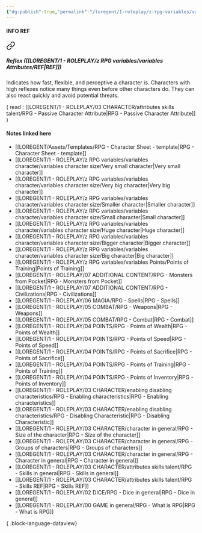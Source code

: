 ```yaml
---
{"dg-publish":true,"permalink":"/loregent/1-roleplay/z-rpg-variables/variables-attributes/ref/"}
---
```


#### INFO REF


<div class="transclusion internal-embed is-loaded"><a class="markdown-embed-link" href="/loregent/1-roleplay/03-character/attributes-skills-talent/rpg-passive-character-attribute/#reflex-ref" aria-label="Open link"><svg xmlns="http://www.w3.org/2000/svg" width="24" height="24" viewBox="0 0 24 24" fill="none" stroke="currentColor" stroke-width="2" stroke-linecap="round" stroke-linejoin="round" class="svg-icon lucide-link"><path d="M10 13a5 5 0 0 0 7.54.54l3-3a5 5 0 0 0-7.07-7.07l-1.72 1.71"></path><path d="M14 11a5 5 0 0 0-7.54-.54l-3 3a5 5 0 0 0 7.07 7.07l1.71-1.71"></path></svg></a><div class="markdown-embed">



##### Reflex ([[LOREGENT/1 - ROLEPLAY/z RPG variables/variables Attributes/REF\|REF]])

Indicates how fast, flexible, and perceptive a character is. Characters with high reflexes notice many things even before other characters do. They can also react quickly and avoid potential threats.


</div></div>

( read : [[LOREGENT/1 - ROLEPLAY/03 CHARACTER/attributes skills talent/RPG - Passive Character Attribute\|RPG - Passive Character Attribute]] )
#### Notes linked here
- [[LOREGENT/Assets/Templates/RPG - Character Sheet - template\|RPG - Character Sheet - template]]
- [[LOREGENT/1 - ROLEPLAY/z RPG variables/variables character/variables character size/Very small character\|Very small character]]
- [[LOREGENT/1 - ROLEPLAY/z RPG variables/variables character/variables character size/Very big character\|Very big character]]
- [[LOREGENT/1 - ROLEPLAY/z RPG variables/variables character/variables character size/Smaller character\|Smaller character]]
- [[LOREGENT/1 - ROLEPLAY/z RPG variables/variables character/variables character size/Small character\|Small character]]
- [[LOREGENT/1 - ROLEPLAY/z RPG variables/variables character/variables character size/Huge character\|Huge character]]
- [[LOREGENT/1 - ROLEPLAY/z RPG variables/variables character/variables character size/Bigger character\|Bigger character]]
- [[LOREGENT/1 - ROLEPLAY/z RPG variables/variables character/variables character size/Big character\|Big character]]
- [[LOREGENT/1 - ROLEPLAY/z RPG variables/variables Points/Points of Training\|Points of Training]]
- [[LOREGENT/1 - ROLEPLAY/07 ADDITIONAL CONTENT/RPG - Monsters from Pocket\|RPG - Monsters from Pocket]]
- [[LOREGENT/1 - ROLEPLAY/07 ADDITIONAL CONTENT/RPG - Civilizations\|RPG - Civilizations]]
- [[LOREGENT/1 - ROLEPLAY/06 MAGIA/RPG - Spells\|RPG - Spells]]
- [[LOREGENT/1 - ROLEPLAY/05 COMBAT/RPG - Weapons\|RPG - Weapons]]
- [[LOREGENT/1 - ROLEPLAY/05 COMBAT/RPG - Combat\|RPG - Combat]]
- [[LOREGENT/1 - ROLEPLAY/04 POINTS/RPG - Points of Wealth\|RPG - Points of Wealth]]
- [[LOREGENT/1 - ROLEPLAY/04 POINTS/RPG - Points of Speed\|RPG - Points of Speed]]
- [[LOREGENT/1 - ROLEPLAY/04 POINTS/RPG - Points of Sacrifice\|RPG - Points of Sacrifice]]
- [[LOREGENT/1 - ROLEPLAY/04 POINTS/RPG - Points of Training\|RPG - Points of Training]]
- [[LOREGENT/1 - ROLEPLAY/04 POINTS/RPG - Points of Inventory\|RPG - Points of Inventory]]
- [[LOREGENT/1 - ROLEPLAY/03 CHARACTER/enabling disabling characteristics/RPG - Enabling characteristics\|RPG - Enabling characteristics]]
- [[LOREGENT/1 - ROLEPLAY/03 CHARACTER/enabling disabling characteristics/RPG - Disabling Characteristic\|RPG - Disabling Characteristic]]
- [[LOREGENT/1 - ROLEPLAY/03 CHARACTER/character in general/RPG - Size of the character\|RPG - Size of the character]]
- [[LOREGENT/1 - ROLEPLAY/03 CHARACTER/character in general/RPG - Groups of characters\|RPG - Groups of characters]]
- [[LOREGENT/1 - ROLEPLAY/03 CHARACTER/character in general/RPG - Character in general\|RPG - Character in general]]
- [[LOREGENT/1 - ROLEPLAY/03 CHARACTER/attributes skills talent/RPG - Skills in general\|RPG - Skills in general]]
- [[LOREGENT/1 - ROLEPLAY/03 CHARACTER/attributes skills talent/RPG - Skills REF\|RPG - Skills REF]]
- [[LOREGENT/1 - ROLEPLAY/02 DICE/RPG - Dice in general\|RPG - Dice in general]]
- [[LOREGENT/1 - ROLEPLAY/00 GAME in general/RPG - What is RPG\|RPG - What is RPG]]

{ .block-language-dataview}
